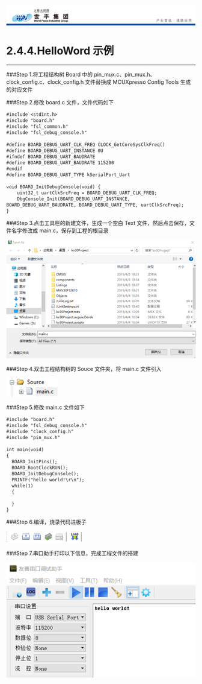 ![wpiLogo](../../imgs/wpiLogo.jpg)

# 2.4.4.HelloWord 示例

---

###Step 1.将工程结构树 Board 中的 pin_mux.c、pin_mux.h、clock_config.c、clock_config.h 文件替换成 MCUXpresso Config Tools 生成的对应文件

###Step 2.修改 board.c 文件，文件代码如下

```
#include <stdint.h>
#include "board.h"
#include "fsl_common.h"
#include "fsl_debug_console.h"

#define BOARD_DEBUG_UART_CLK_FREQ CLOCK_GetCoreSysClkFreq()
#define BOARD_DEBUG_UART_INSTANCE 0U
#ifndef BOARD_DEBUG_UART_BAUDRATE
#define BOARD_DEBUG_UART_BAUDRATE 115200
#endif
#define BOARD_DEBUG_UART_TYPE kSerialPort_Uart

void BOARD_InitDebugConsole(void) {
    uint32_t uartClkSrcFreq = BOARD_DEBUG_UART_CLK_FREQ;
    DbgConsole_Init(BOARD_DEBUG_UART_INSTANCE, BOARD_DEBUG_UART_BAUDRATE, BOARD_DEBUG_UART_TYPE, uartClkSrcFreq);
}

```

###Step 3.点击工具栏的新建文件，生成一个空白 Text 文件，然后点击保存，文件名字修改成 main.c，保存到工程的根目录

![helloWorld1](../../imgs/KEIL/helloWorld1.jpg)

###Step 4.双击工程结构树的 Souce 文件夹，将 main.c 文件引入

![helloWorld2](../../imgs/KEIL/helloWorld2.jpg)

###Step 5.修改 main.c 文件如下

```
#include "board.h"
#include "fsl_debug_console.h"
#include "clock_config.h"
#include "pin_mux.h"

int main(void)
{
  BOARD_InitPins();
  BOARD_BootClockRUN();
  BOARD_InitDebugConsole();
  PRINTF("hello world!\r\n");
  while(1)
  {

  }
}
```

###Step 6.编译，烧录代码进板子

![helloWorld4](../../imgs/KEIL/helloWorld4.jpg)

###Step 7.串口助手打印以下信息，完成工程文件的搭建

![helloWorld3](../../imgs/KEIL/helloWorld3.jpg)
